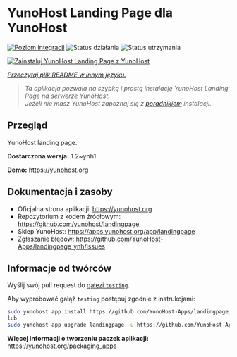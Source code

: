 <!--
To README zostało automatycznie wygenerowane przez <https://github.com/YunoHost/apps/tree/master/tools/readme_generator>
Nie powinno być ono edytowane ręcznie.
-->

# YunoHost Landing Page dla YunoHost

[![Poziom integracji](https://apps.yunohost.org/badge/integration/landingpage)](https://ci-apps.yunohost.org/ci/apps/landingpage/)
![Status działania](https://apps.yunohost.org/badge/state/landingpage)
![Status utrzymania](https://apps.yunohost.org/badge/maintained/landingpage)

[![Zainstaluj YunoHost Landing Page z YunoHost](https://install-app.yunohost.org/install-with-yunohost.svg)](https://install-app.yunohost.org/?app=landingpage)

*[Przeczytaj plik README w innym języku.](./ALL_README.md)*

> *Ta aplikacja pozwala na szybką i prostą instalację YunoHost Landing Page na serwerze YunoHost.*  
> *Jeżeli nie masz YunoHost zapoznaj się z [poradnikiem](https://yunohost.org/install) instalacji.*

## Przegląd

YunoHost landing page.

**Dostarczona wersja:** 1.2~ynh1

**Demo:** <https://yunohost.org>
## Dokumentacja i zasoby

- Oficjalna strona aplikacji: <https://yunohost.org>
- Repozytorium z kodem źródłowym: <https://github.com/yunohost/landingpage>
- Sklep YunoHost: <https://apps.yunohost.org/app/landingpage>
- Zgłaszanie błędów: <https://github.com/YunoHost-Apps/landingpage_ynh/issues>

## Informacje od twórców

Wyślij swój pull request do [gałęzi `testing`](https://github.com/YunoHost-Apps/landingpage_ynh/tree/testing).

Aby wypróbować gałąź `testing` postępuj zgodnie z instrukcjami:

```bash
sudo yunohost app install https://github.com/YunoHost-Apps/landingpage_ynh/tree/testing --debug
lub
sudo yunohost app upgrade landingpage -u https://github.com/YunoHost-Apps/landingpage_ynh/tree/testing --debug
```

**Więcej informacji o tworzeniu paczek aplikacji:** <https://yunohost.org/packaging_apps>
